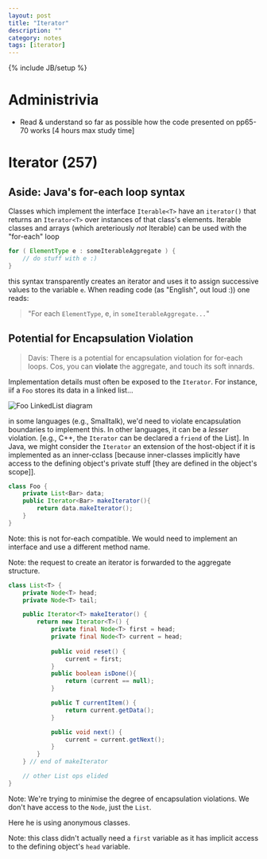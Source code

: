 ```yaml
---
layout: post
title: "Iterator"
description: ""
category: notes
tags: [iterator]
---
```

{% include JB/setup %}

# Administrivia

* Read & understand so far as possible how the code presented on pp65-70 works [4 hours max study time]

#  Iterator (257)

## Aside: Java's for-each loop syntax

Classes which implement the interface `Iterable<T>` have an `iterator()` that returns an `Iterator<T>` over instances of that class's elements. Iterable classes and arrays (which areteriously *not* Iterable) can be used with the "for-each" loop

``` java
for ( ElementType e : someIterableAggregate ) {
	// do stuff with e :)
}
```

this syntax transparently creates an iterator and uses it to assign successive values to the variable `e`. When reading code (as "English", out loud :)) one reads:

> "For each `ElementType`, e, in  `someIterableAggregate...`"

## Potential for Encapsulation Violation

> Davis: There is a potential for encapsulation violation for for-each loops. Cos, you can __violate__ the aggregate, and touch its soft innards.

Implementation details must often be exposed to the `Iterator`. For instance, iif a `Foo` stores its data in a linked list...

![Foo LinkedList diagram]()

in some languages (e.g., Smalltalk), we'd need to violate encapsulation boundaries to implement this. In other languages, it can be a *lesser* violation. [e.g., C++, the `Iterator` can be declared a `friend` of the List]. In Java, we might consider the `Iterator` an extension of the host-object if it is implemented as an inner-cclass [because inner-classes implicitly have access to the defining object's private stuff [they are defined in the object's scope]]. 

``` java
class Foo {
	private List<Bar> data;
	public Iterator<Bar> makeIterator(){
		return data.makeIterator();	
	}
}
```

Note: this is not for-each compatible. We would need to implement an interface and use a different method name. 

Note: the request to create an iterator is forwarded to the aggregate structure. 

``` java
class List<T> {
	private Node<T> head;
	private Node<T> tail;

	public Iterator<T> makeIterator() {
		return new Iterator<T>() {
			private final Node<T> first = head;
			private final Node<T> current = head;
			
			public void reset() {
				current = first;
			}
			public boolean isDone(){
				return (current == null);
			}

			public T currentItem() {
				return current.getData();
			}

			public void next() {
				current = current.getNext();
			}
		}
	} // end of makeIterator

	// other List ops elided
}
```

Note: We're trying to minimise the degree of encapsulation violations. We don't have access to the `Node`, just the `List`. 

Here he is using anonymous classes. 

Note: this class didn't actually need a `first` variable as it has implicit access to the defining object's `head` variable. 
